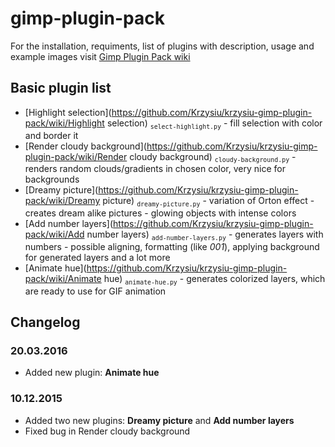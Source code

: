 # gimp-plugin-pack

For the installation, requiments, list of plugins with description, usage and example images visit [Gimp Plugin Pack wiki](https://github.com/Krzysiu/krzysiu-gimp-plugin-pack/wiki)

## Basic plugin list
+ [Highlight selection](https://github.com/Krzysiu/krzysiu-gimp-plugin-pack/wiki/Highlight selection) <sub>`select-highlight.py`</sub> - fill selection with color and border it
+ [Render cloudy background](https://github.com/Krzysiu/krzysiu-gimp-plugin-pack/wiki/Render cloudy background) <sub>`cloudy-background.py`</sub> - renders random clouds/gradients in chosen color, very nice for backgrounds
+ [Dreamy picture](https://github.com/Krzysiu/krzysiu-gimp-plugin-pack/wiki/Dreamy picture) <sub>`dreamy-picture.py`</sub> - variation of Orton effect - creates dream alike pictures - glowing objects with intense colors
+ [Add number layers](https://github.com/Krzysiu/krzysiu-gimp-plugin-pack/wiki/Add number layers) <sub>`add-number-layers.py`</sub> - generates layers with numbers - possible aligning, formatting (like *001*), applying background for generated layers and a lot more
+ [Animate hue](https://github.com/Krzysiu/krzysiu-gimp-plugin-pack/wiki/Animate hue) <sub>`animate-hue.py`</sub> - generates colorized layers, which are ready to use for GIF animation

## Changelog

### 20.03.2016
+ Added new plugin: **Animate hue**

### 10.12.2015
+ Added two new plugins: **Dreamy picture** and **Add number layers**
+ Fixed bug in Render cloudy background